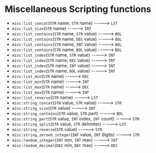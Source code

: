 # Miscellaneous Scripting functions

- `misc:list_concat`(`STR` name, `STR` name) -----> `LST`
- `misc:list_size`(`STR` name) -----> `INT`
- `misc:list_contains`(`STR` name, `STR` value) -----> `BOL`
- `misc:list_contains`(`STR` name, `DEC` value) -----> `BOL`
- `misc:list_contains`(`STR` name, `INT` value) -----> `BOL`
- `misc:list_contains`(`STR` name, `BOL` value) -----> `BOL`
- `misc:list_index`(`STR` name, `STR` value) -----> `INT`
- `misc:list_index`(`STR` name, `DEC` value) -----> `INT`
- `misc:list_index`(`STR` name, `INT` value) -----> `INT`
- `misc:list_index`(`STR` name, `BOL` value) -----> `INT`
- `misc:list_min`(`STR` name) -----> `DEC`
- `misc:list_min`(`STR` name) -----> `INT`
- `misc:list_max`(`STR` name) -----> `DEC`
- `misc:list_max`(`STR` name) -----> `INT`
- `misc:list_reverse`(`STR` name) -----> `LST`
- `misc:string_concat`(`STR` value, `STR` value) -----> `STR`
- `misc:string_size`(`STR` value) -----> `INT`
- `misc:string_contains`(`STR` value, `STR` part) -----> `BOL`
- `misc:string_part`(`STR` value, `INT` index, `INT` count) -----> `STR`
- `misc:string_split`(`STR` value, `STR` delimiter) -----> `LST`
- `misc:string_reverse`(`STR` value) -----> `STR`
- `misc:string_zeroed_integer`(`INT` value, `INT` digits) -----> `STR`
- `misc:random_integer`(`INT` min, `INT` max) -----> `INT`
- `misc:random_decimal`(`DEC` min, `DEC` max) -----> `DEC`
